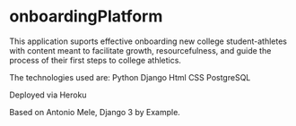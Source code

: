 # onboardingPlatform
This application suports effective onboarding new college student-athletes with content meant to facilitate growth, resourcefulness, and guide the process of their first steps to college athletics.

The technologies used are:
Python
Django
Html
CSS
PostgreSQL

Deployed via Heroku

Based on Antonio Mele, Django 3 by Example. 
